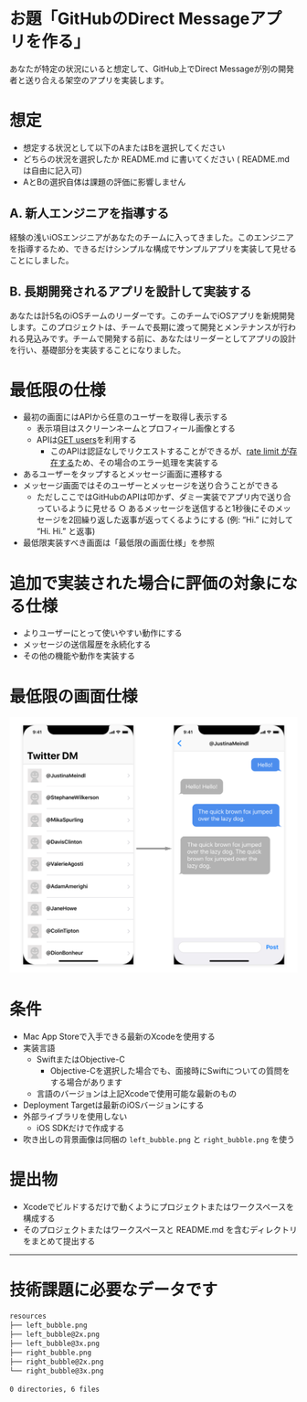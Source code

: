 # お題「GitHubのDirect Messageアプリを作る」

あなたが特定の状況にいると想定して、GitHub上でDirect Messageが別の開発者と送り合える架空のアプリを実装します。

# 想定
* 想定する状況として以下のAまたはBを選択してください
* どちらの状況を選択したか README.md に書いてください ( README.md は自由に記入可)
* AとBの選択自体は課題の評価に影響しません

## A. 新人エンジニアを指導する

経験の浅いiOSエンジニアがあなたのチームに入ってきました。このエンジニアを指導するため、できるだけシンプルな構成でサンプルアプリを実装して見せることにしました。

## B. 長期開発されるアプリを設計して実装する

あなたは計5名のiOSチームのリーダーです。このチームでiOSアプリを新規開発します。このプロジェクトは、チームで長期に渡って開発とメンテナンスが行われる見込みです。チームで開発する前に、あなたはリーダーとしてアプリの設計を行い、基礎部分を実装することになりました。

# 最低限の仕様

* 最初の画面にはAPIから任意のユーザーを取得し表示する
  * 表示項目はスクリーンネームとプロフィール画像とする
  * APIは[GET users](https://developer.github.com/v3/users/#get-all-users)を利用する
    * このAPIは認証なしでリクエストすることができるが、[rate limit が存在する](https://developer.github.com/v3/#rate-limiting)ため、その場合のエラー処理を実装する
* あるユーザーをタップするとメッセージ画面に遷移する
* メッセージ画面ではそのユーザーとメッセージを送り合うことができる
  * ただしここではGitHubのAPIは叩かず、ダミー実装でアプリ内で送り合っているように見せる ○ あるメッセージを送信すると1秒後にそのメッセージを2回繰り返した返事が返ってくるようにする (例: “Hi.” に対して “Hi. Hi.” と返事)
* 最低限実装すべき画面は「最低限の画面仕様」を参照

# 追加で実装された場合に評価の対象になる仕様
* よりユーザーにとって使いやすい動作にする
* メッセージの送信履歴を永続化する
* その他の機能や動作を実装する

# 最低限の画面仕様

![UI specifications](example-screenshot.png)

# 条件

* Mac App Storeで入手できる最新のXcodeを使用する
* 実装言語
  * SwiftまたはObjective-C
    * Objective-Cを選択した場合でも、面接時にSwiftについての質問をする場合があります
  * 言語のバージョンは上記Xcodeで使用可能な最新のもの
* Deployment Targetは最新のiOSバージョンにする
* 外部ライブラリを使用しない
  * iOS SDKだけで作成する
* 吹き出しの背景画像は同梱の `left_bubble.png` と `right_bubble.png` を使う

# 提出物

* Xcodeでビルドするだけで動くようにプロジェクトまたはワークスペースを構成する
* そのプロジェクトまたはワークスペースと README.md を含むディレクトリをまとめて提出する

---

# 技術課題に必要なデータです

```
resources
├── left_bubble.png
├── left_bubble@2x.png
├── left_bubble@3x.png
├── right_bubble.png
├── right_bubble@2x.png
└── right_bubble@3x.png

0 directories, 6 files
```
